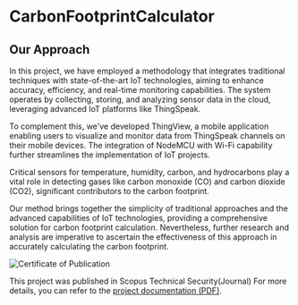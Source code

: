 # CarbonFootprintCalculator

## Our Approach

In this project, we have employed a methodology that integrates traditional techniques with state-of-the-art IoT technologies, aiming to enhance accuracy, efficiency, and real-time monitoring capabilities. The system operates by collecting, storing, and analyzing sensor data in the cloud, leveraging advanced IoT platforms like ThingSpeak.

To complement this, we've developed ThingView, a mobile application enabling users to visualize and monitor data from ThingSpeak channels on their mobile devices. The integration of NodeMCU with Wi-Fi capability further streamlines the implementation of IoT projects.

Critical sensors for temperature, humidity, carbon, and hydrocarbons play a vital role in detecting gases like carbon monoxide (CO) and carbon dioxide (CO2), significant contributors to the carbon footprint.

Our method brings together the simplicity of traditional approaches and the advanced capabilities of IoT technologies, providing a comprehensive solution for carbon footprint calculation. Nevertheless, further research and analysis are imperative to ascertain the effectiveness of this approach in accurately calculating the carbon footprint.



![Certificate of Publication]([[33-TSJ1602(1).JPG](https://drive.google.com/file/d/1xSvAPzBNfFJAZXpF8DKt0SjEsULQQJEV/view?usp=sharing)](https://drive.google.com/file/d/1xSvAPzBNfFJAZXpF8DKt0SjEsULQQJEV/view?usp=sharing))

This project was published in Scopus Technical Security(Journal) For more details, you can refer to the [project documentation (PDF)]([https://example.com/your-documentation.pdf](https://drive.google.com/file/d/16WybSIEp32KAj98mu04n-dCxidApDubT/view?usp=sharing)https://drive.google.com/file/d/16WybSIEp32KAj98mu04n-dCxidApDubT/view?usp=sharing).


